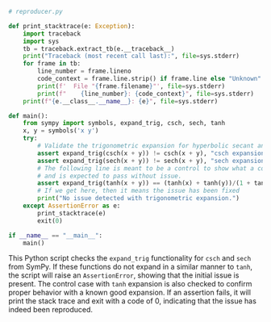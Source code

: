 ```python
# reproducer.py

def print_stacktrace(e: Exception):
    import traceback
    import sys
    tb = traceback.extract_tb(e.__traceback__)
    print("Traceback (most recent call last):", file=sys.stderr)
    for frame in tb:
        line_number = frame.lineno
        code_context = frame.line.strip() if frame.line else "Unknown"
        print(f'  File "{frame.filename}"', file=sys.stderr)
        print(f"    {line_number}: {code_context}", file=sys.stderr)
    print(f"{e.__class__.__name__}: {e}", file=sys.stderr)

def main():
    from sympy import symbols, expand_trig, csch, sech, tanh
    x, y = symbols('x y')
    try:
        # Validate the trigonometric expansion for hyperbolic secant and cosecant functions
        assert expand_trig(csch(x + y)) != csch(x + y), "csch expansion did not occur as expected"
        assert expand_trig(sech(x + y)) != sech(x + y), "sech expansion did not occur as expected"
        # The following line is meant to be a control to show what a correct expansion looks like
        # and is expected to pass without issue.
        assert expand_trig(tanh(x + y)) == (tanh(x) + tanh(y))/(1 + tanh(x)*tanh(y)), "tanh expansion did not match expected result"
        # If we get here, then it means the issue has been fixed
        print("No issue detected with trigonometric expansion.")
    except AssertionError as e:
        print_stacktrace(e)
        exit(0)

if __name__ == "__main__":
    main()
```

This Python script checks the `expand_trig` functionality for `csch` and `sech` from SymPy. If these functions do not expand in a similar manner to `tanh`, the script will raise an `AssertionError`, showing that the initial issue is present. The control case with `tanh` expansion is also checked to confirm proper behavior with a known good expansion. If an assertion fails, it will print the stack trace and exit with a code of 0, indicating that the issue has indeed been reproduced.